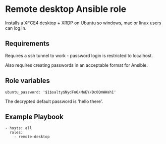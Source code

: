 # Remote desktop Ansible role

Installs a XFCE4 desktop + XRDP on Ubuntu so windows, mac or linux users can log in.

## Requirements

Requires a ssh tunnel to work - password login is restricted to localhost.

Also requires creating passwords in an acceptable format for Ansible.

## Role variables

    ubuntu_password: '$1$salty$NydFn6/MeEY/Dc0QmWWah1'
    
The decrypted default password is 'hello there'.

## Example Playbook

    - hosts: all
      roles:
        - remote-desktop
